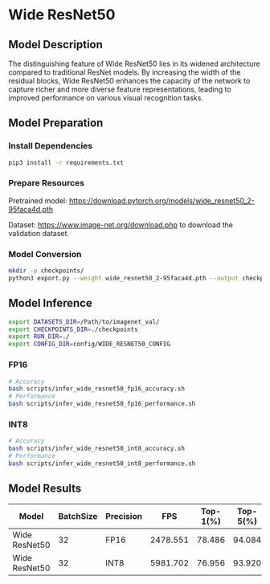 # Wide ResNet50

## Model Description

The distinguishing feature of Wide ResNet50 lies in its widened architecture compared to traditional ResNet models. By increasing the width of the residual blocks, Wide ResNet50 enhances the capacity of the network to capture richer and more diverse feature representations, leading to improved performance on various visual recognition tasks.

## Model Preparation

### Install Dependencies

```bash
pip3 install -r requirements.txt
```

### Prepare Resources

Pretrained model: <https://download.pytorch.org/models/wide_resnet50_2-95faca4d.pth>

Dataset: <https://www.image-net.org/download.php> to download the validation dataset.

### Model Conversion

```bash
mkdir -p checkpoints/
python3 export.py --weight wide_resnet50_2-95faca4d.pth --output checkpoints/wide_resnet50.onnx
```

## Model Inference

```bash
export DATASETS_DIR=/Path/to/imagenet_val/
export CHECKPOINTS_DIR=./checkpoints
export RUN_DIR=./
export CONFIG_DIR=config/WIDE_RESNET50_CONFIG
```

### FP16

```bash
# Accuracy
bash scripts/infer_wide_resnet50_fp16_accuracy.sh
# Performance
bash scripts/infer_wide_resnet50_fp16_performance.sh
```

### INT8

```bash
# Accuracy
bash scripts/infer_wide_resnet50_int8_accuracy.sh
# Performance
bash scripts/infer_wide_resnet50_int8_performance.sh
```

## Model Results

| Model         | BatchSize | Precision | FPS      | Top-1(%) | Top-5(%) |
| ------------- | --------- | --------- | -------- | -------- | -------- |
| Wide ResNet50 | 32        | FP16      | 2478.551 | 78.486   | 94.084   |
| Wide ResNet50 | 32        | INT8      | 5981.702 | 76.956   | 93.920   |
